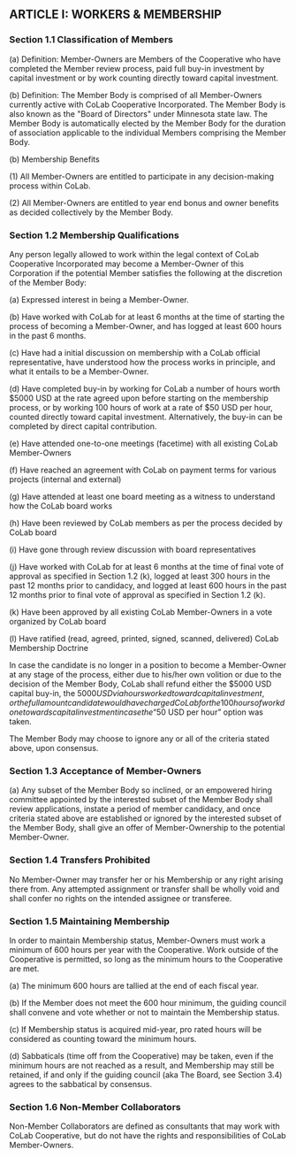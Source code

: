## ARTICLE I:  WORKERS & MEMBERSHIP

### Section 1.1  Classification of Members

(a) Definition: Member-Owners are Members of the Cooperative
who have completed the Member review process, paid full
buy-in investment by capital investment or by work counting
directly toward capital investment.

(b) Definition: The Member Body is comprised of all
Member-Owners currently active with CoLab Cooperative
Incorporated. The Member Body is also known as the "Board of
Directors" under Minnesota state law. The Member Body is
automatically elected by the Member Body for the duration of
association applicable to the individual Members comprising
the Member Body.

(b) Membership Benefits

  (1) All Member-Owners are entitled to participate in any
      decision-making process within CoLab.

  (2) All Member-Owners are entitled to year end bonus and
      owner benefits as decided collectively by the
      Member Body.

### Section 1.2  Membership Qualifications

Any person legally allowed to work within the legal context
of CoLab Cooperative Incorporated may become a Member-Owner
of this Corporation if the potential Member satisfies the
following at the discretion of the Member Body:

(a) Expressed interest in being a Member-Owner.

(b) Have worked with CoLab for at least 6 months at the
    time of starting the process of becoming a Member-Owner,
    and has logged at least 600 hours in the past 6 months.

(c) Have had a initial discussion on membership with a CoLab
    official representative, have understood how the process
    works in principle, and what it entails to be a
    Member-Owner.

(d) Have completed buy-in by working for CoLab a number of
    hours worth $5000 USD at the rate agreed upon before
    starting on the membership process, or by working 100
    hours of work at a rate of $50 USD per hour, counted
    directly toward capital investment. Alternatively, the
    buy-in can be completed by direct capital contribution.

(e) Have attended one-to-one meetings (facetime) with all
    existing CoLab Member-Owners

(f) Have reached an agreement with CoLab on payment terms for
    various projects (internal and external)

(g) Have attended at least one board meeting as a witness to
    understand how the CoLab board works

(h) Have been reviewed by CoLab members as per the process
    decided by CoLab board

(i) Have gone through review discussion with board
    representatives

(j) Have worked with CoLab for at least 6 months at the time
    of final vote of approval as specified in Section 1.2 (k),
    logged at least 300 hours in the past 12 months prior to
    candidacy, and logged at least 600 hours in the past 12
    months prior to final vote of approval as specified in
    Section 1.2 (k).

(k) Have been approved by all existing CoLab Member-Owners in
    a vote organized by CoLab board

(l) Have ratified (read, agreed, printed, signed, scanned,
    delivered) CoLab Membership Doctrine

In case the candidate is no longer in a position to become a
Member-Owner at any stage of the process, either due to
his/her own volition or due to the decision of the Member
Body, CoLab shall refund either the $5000 USD capital buy-in,
the $5000 USD via hours worked toward capital investment, or
the full amount candidate would have charged CoLab for the 100
hours of work done towards capital investment in case the “$50
USD per hour” option was taken.

The Member Body may choose to ignore any or all of the criteria
stated above, upon consensus.

### Section 1.3  Acceptance of Member-Owners

(a)	Any subset of the Member Body so inclined, or an
empowered hiring committee appointed by the interested subset
of the Member Body shall review applications, instate a period
of member candidacy, and once criteria stated above are
established or ignored by the interested subset of the Member
Body, shall give an offer of Member-Ownership to the potential
Member-Owner.

### Section 1.4  Transfers Prohibited

No Member-Owner may transfer her or his Membership or any right
arising there from.  Any attempted assignment or transfer shall
be wholly void and shall confer no rights on the intended
assignee or transferee.

### Section 1.5  Maintaining Membership

In order to maintain Membership status, Member-Owners must
work a minimum of 600 hours per year with the Cooperative. Work
outside of the Cooperative is permitted, so long as the minimum
hours to the Cooperative are met.

(a) The minimum 600 hours are tallied at the end of each fiscal
year.

(b) If the Member does not meet the 600 hour minimum, the guiding
council shall convene and vote whether or not to maintain the
Membership status.

(c) If Membership status is acquired mid-year, pro rated hours
will be considered as counting toward the minimum hours.

(d) Sabbaticals (time off from the Cooperative) may be taken,
even if the minimum hours are not reached as a result, and
Membership may still be retained, if and only if the guiding
council (aka The Board, see Section 3.4) agrees to the
sabbatical by consensus.

### Section 1.6  Non-Member Collaborators

Non-Member Collaborators are defined as consultants that may
work with CoLab Cooperative, but do not have the rights and
responsibilities of CoLab Member-Owners.

